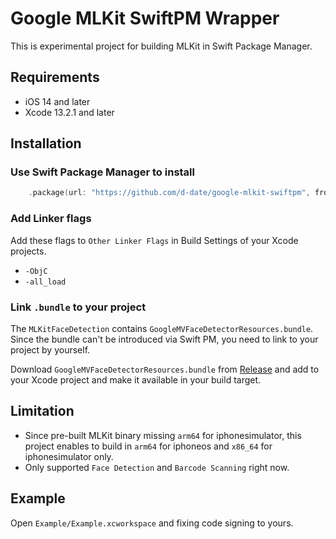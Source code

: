 # Google MLKit SwiftPM Wrapper

This is experimental project for building MLKit in Swift Package Manager.

## Requirements

- iOS 14 and later
- Xcode 13.2.1 and later

## Installation

### Use Swift Package Manager to install

```swift
    .package(url: "https://github.com/d-date/google-mlkit-swiftpm", from: "3.2.1")
```

### Add Linker flags

Add these flags to `Other Linker Flags` in Build Settings of your Xcode projects.

- `-ObjC`
- `-all_load`

### Link `.bundle` to your project

The `MLKitFaceDetection` contains `GoogleMVFaceDetectorResources.bundle`. Since the bundle can't be introduced via Swift PM, you need to link to your project by yourself.

Download `GoogleMVFaceDetectorResources.bundle` from [Release](https://github.com/d-date/google-mlkit-swiftpm/releases/download/3.2.0/GoogleMVFaceDetectorResources.bundle.zip) and add to your Xcode project and make it available in your build target.

## Limitation

- Since pre-built MLKit binary missing `arm64` for iphonesimulator, this project enables to build in `arm64` for iphoneos and `x86_64` for iphonesimulator only.
- Only supported `Face Detection` and `Barcode Scanning` right now.

## Example

Open `Example/Example.xcworkspace` and fixing code signing to yours.
